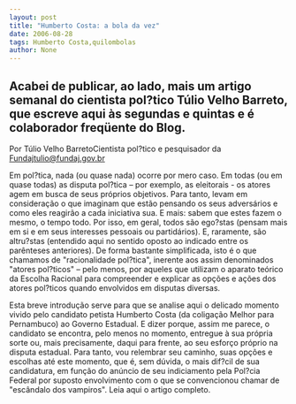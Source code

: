 ```yaml
---
layout: post
title: "Humberto Costa: a bola da vez"
date: 2006-08-28
tags: Humberto Costa,quilombolas
author: None
---
```

Acabei de publicar, ao lado, mais um artigo semanal do cientista pol?tico Túlio Velho Barreto, que escreve aqui às segundas e quintas e é colaborador freqüente do Blog.
--------------------------------------
Por Túlio Velho BarretoCientista pol?tico e pesquisador da Fundajtulio@fundaj.gov.br

Em pol?tica, nada (ou quase nada) ocorre por mero caso. Em todas (ou em quase todas) as disputa pol?tica – por exemplo, as eleitorais - os atores agem em busca de seus próprios objetivos. Para tanto, levam em consideração o que imaginam que estão pensando os seus adversários e como eles reagirão a cada iniciativa sua. E mais: sabem que estes fazem o mesmo, o tempo todo. Por isso, em geral, todos são ego?stas (pensam mais em si e em seus interesses pessoais ou partidários). E, raramente, são altru?stas (entendido aqui no sentido oposto ao indicado entre os parênteses anteriores). De forma bastante simplificada, isto é o que chamamos de \"racionalidade pol?tica\", inerente aos assim denominados \"atores pol?ticos\" – pelo menos, por aqueles que utilizam o aparato teórico da Escolha Racional para compreender e explicar as opções e ações dos atores pol?ticos quando envolvidos em disputas diversas.

Esta breve introdução serve para que se analise aqui o delicado momento vivido pelo candidato petista Humberto Costa (da coligação Melhor para Pernambuco) ao Governo Estadual. E dizer porque, assim me parece, o candidato se encontra, pelo menos no momento, entregue à sua própria sorte ou, mais precisamente, daqui para frente, ao seu esforço próprio na disputa estadual. Para tanto, vou relembrar seu caminho, suas opções e escolhas até este momento, que é, sem dúvida, o mais dif?cil de sua candidatura, em função do anúncio de seu indiciamento pela Pol?cia Federal por suposto envolvimento com o que se convencionou chamar de \"escândalo dos vampiros\".
Leia aqui o artigo completo. 
